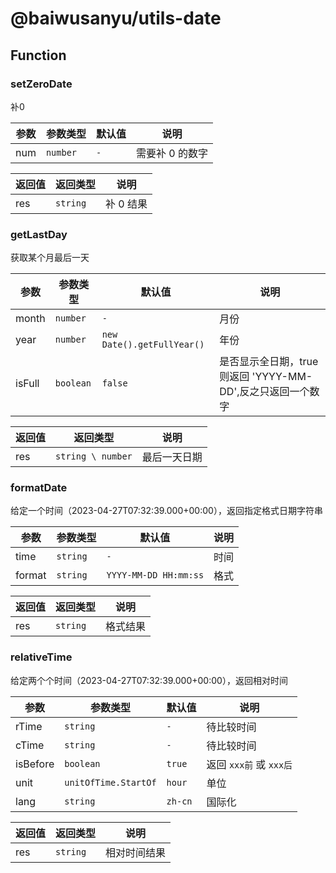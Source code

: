 # @baiwusanyu/utils-date

## Function

### setZeroDate

补0

| 参数     | 参数类型     | 默认值     | 说明        |
|--------|----------|---------|-----------|
| num | `number` | `-`     | 需要补 0 的数字 |

| 返回值 | 返回类型     | 说明     |
|-----|----------|--------|
| res | `string` | 补 0 结果 |

### getLastDay

获取某个月最后一天

| 参数     | 参数类型      | 默认值                        | 说明                                       |
|--------|-----------|----------------------------|------------------------------------------|
| month | `number`  | `-`                        | 月份                                       |
| year | `number`  | `new Date().getFullYear()` | 年份                                       |
| isFull | `boolean` | `false`                 | 是否显示全日期，true 则返回 'YYYY-MM-DD',反之只返回一个数字  |

| 返回值 | 返回类型              | 说明     |
|-----|-------------------|--------|
| res | `string \ number` | 最后一天日期 |

### formatDate

给定一个时间（2023-04-27T07:32:39.000+00:00），返回指定格式日期字符串

| 参数     | 参数类型     | 默认值                    | 说明 |
|--------|----------|------------------------|----|
| time | `string` | `-`                    | 时间 |
| format | `string` | `YYYY-MM-DD HH:mm:ss`  | 格式 |

| 返回值 | 返回类型           | 说明   |
|-----|----------------|------|
| res | `string` | 格式结果 |

### relativeTime

给定两个个时间（2023-04-27T07:32:39.000+00:00），返回相对时间

| 参数        | 参数类型                  | 默认值      | 说明          |
|-----------|-----------------------|----------|--------------------|
| rTime     | `string`              | `-`      | 待比较时间              |
| cTime     | `string`              | `-`      | 待比较时间              |
| isBefore  | `boolean`             | `true`   | 返回 `xxx前` 或 `xxx后` |
| unit      | `unitOfTime.StartOf`  | `hour`   | 单位                 |
| lang      | `string`              | `zh-cn`  | 国际化                |

| 返回值 | 返回类型           | 说明     |
|-----|----------------|--------|
| res | `string` | 相对时间结果 |